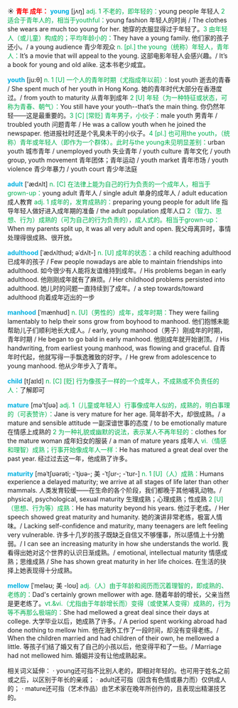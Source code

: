 ☀ <font color="red">**青年 成年：**</font>
<font color="sky blue">**young**</font> [jʌŋ] 
<font color="#00b050">adj. 1 不老的，即年轻的：</font>young people 年轻人 <font color="#00b050">2 适合于青年人的，相当于youthful：</font>young fashion 年轻人的时尚 / The clothes she wears are much too young for her. 她穿的衣服显得过于年轻了。<font color="#00b050">3 由年轻人（或儿童）构成的；平均年龄小的：</font>They have a young family. 他们家的孩子还小。/ a young audience 青少年观众 <font color="#00b050">n. [pl.] the young（统称）年轻人，青年人：</font>It’s a movie that will appeal to the young. 这部电影年轻人会感兴趣。/ It’s a book for young and old alike. 这本书老少咸宜。

<font color="sky blue">**youth**</font> [ju:θ] 
<font color="#00b050">n. 1 [U] 一个人的青年时期（尤指成年以前）：</font>lost youth 逝去的青春 / She spent much of her youth in Hong Kong. 她的青年时代大部分在香港度过。/ from youth to maturity 从青年到成年 <font color="#00b050">2 [U] 年轻（为一种特征或状态，可称为青春、朝气）：</font>You still have your youth--that’s the main thing. 你仍然年轻——这是最重要的。<font color="#00b050">3 [C] [常贬] 青年男子，小伙子：</font>male youth 男青年 / troubled youth 问题青年 / He was a callow youth when he joined the newspaper. 他进报社时还是个乳臭未干的小伙子。<font color="#00b050">4 [pl.] 也可用the youth，（统称）青年或年轻人（即作为一个群体）。此时与the young未见明显差别：</font>urban youth 城市青年 / unemployed youth 失业青年 / youth culture 青年文化 / youth group, youth movement 青年团体；青年运动 / youth market 青年市场 / youth violence 青少年暴力 / youth court 青少年法庭

<font color="sky blue">**adult**</font> ['ædʌlt] 
<font color="#00b050">n. [C] 在法律上能为自己的行为负责的一个成年人，相当于grown-up：</font>young adult 青年人 / single adult 单身的成年人 / adult education 成人教育 <font color="#00b050">adj. 1 成年的，发育成熟的：</font>preparing young people for adult life 指导年轻人做好进入成年期的准备 / the adult population 成年人口 <font color="#00b050">2（智力、思想、行为）成熟的（可为自己的行为负责的），成人式的。相当于grown-up：</font>When my parents split up, it was all very adult and open. 我父母离异时，事情处理得很成熟、很开放。
           
<font color="sky blue">**adulthood**</font> [ˈædʌlthʊd; əˈdʌlt-]
<font color="#00b050">n. [U] 成年的状态：</font>a child reaching adulthood 已成年的孩子 / Few people nowadays are able to maintain friendships into adulthood. 如今很少有人能将友谊维持到成年。/ His problems began in early adulthood. 他刚刚成年就有了麻烦。/ Her childhood problems persisted into adulthood. 她儿时的问题一直持续到了成年。/ a step towards/toward adulthood 向着成年迈出的一步
           
<font color="sky blue">**manhood**</font> [ˈmænhʊd]
<font color="#00b050">n. [U]（男性的）成年，成年时期：</font>They were failing lamentably to help their sons grow from boyhood to manhood. 他们抱憾未能帮助儿子们顺利地长大成人。/ early, young manhood（男子）刚成年的时期，青年时期 / He began to go bald in early manhood. 他刚成年就开始谢顶。/ His handwriting, from earliest young manhood, was flowing and graceful. 自青年时代起，他就写得一手飘逸雅致的好字。/ He grew from adolescence to young manhood. 他从少年步入了青年。

<font color="sky blue">**child**</font> [tʃaɪld] 
<font color="#00b050">n. [C] [贬] 行为像孩子一样的一个成年人，不成熟或不负责任的人：</font>了解即可

<font color="sky blue">**mature**</font> [mə'tʃʊə] 
<font color="#00b050">adj. 1（儿童或年轻人）行事像成年人似的，成熟的，明白事理的（可表赞许）：</font>Jane is very mature for her age. 简年龄不大，却很成熟。/ a mature and sensible attitude 一副深谙世事的态度 / to be emotionally mature 在情感上成熟的 <font color="#00b050">2 为一种礼貌或幽默的说法，表示某人不再年轻的：</font>clothes for the mature woman 成年妇女的服装 / a man of mature years 成年人 <font color="#00b050">vi.（情感和理智）成熟；行事开始像成年人一样：</font>He has matured a great deal over the past year. 经过过去这一年，他成熟了许多。
                      
<font color="sky blue">**maturity**</font> [məˈtʃʊərəti; -ˈtjʊə-; 美 -ˈtʃʊr-; -ˈtʊr-]
<font color="#00b050">n. 1 [U]（人）成熟：</font>Humans experience a delayed maturity; we arrive at all stages of life later than other mammals. 人类发育较缓——在生命的各个阶段，我们都晚于其他哺乳动物。/ physical, psychological, sexual maturity 生理成熟；心理成熟；性成熟 <font color="#00b050">2 [U]（思想、行为等）成熟：</font>He has maturity beyond his years. 他过于老成。/ Her speech showed great maturity and humanity. 她的演讲非常老练，极富人情味。/ Lacking self-confidence and maturity, many teenagers are left feeling very vulnerable. 许多十几岁的孩子既缺乏自信又不够懂事，所以感情上十分脆弱。/ I can see an increasing maturity in how she understands the world. 我看得出她对这个世界的认识日渐成熟。/ emotional, intellectual maturity 情感成熟；思维成熟 / She has shown great maturity in her life choices. 在生活的抉择上她表现得十分成熟。

<font color="sky blue">**mellow**</font> [ˈmeləʊ; 美 -loʊ]
<font color="#00b050">adj.（人）由于年龄和阅历而沉着理智的，即成熟的、老练的：</font>Dad's certainly grown mellower with age. 随着年龄的增长，父亲当然是更老练了。<font color="#00b050">vt.&vi.（尤指由于年龄增长而）变得（或使某人变得）成熟的，行为等不再那么极端的：</font>She had mellowed a great deal since their days at college. 大学毕业以后，她成熟了许多。/ A period spent working abroad had done nothing to mellow him. 他在海外工作了一段时间，却没有变得老练。/ When the children married and had children of their own, he mellowed a little. 等孩子们结了婚又有了自己的小孩以后，他变得平和了一些。/ Marriage had not mellowed him. 婚姻并没有让他成熟起来。

相关词义延伸：
· young还可指不比别人老的，即相对年轻的。也可用于姓名之前或之后，以区别于年长的亲戚；
· adult还可指（因含有色情或暴力而）仅供成人的；
· mature还可指（艺术作品）由艺术家在晚年所创作的，且表现出精湛技艺的。

